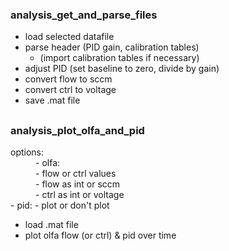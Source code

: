 

### analysis_get_and_parse_files

- load selected datafile
- parse header (PID gain, calibration tables)
	- (import calibration tables if necessary)
- adjust PID (set baseline to zero, divide by gain)
- convert flow to sccm
- convert ctrl to voltage
- save .mat file



##
### analysis_plot_olfa_and_pid

<dl>
<dt>options:</dt>
<dd>- olfa:</dd>
	<dd>- flow or ctrl values</dd>
	<dd>- flow as int or sccm</dd>
	<dd>- ctrl as int or voltage</dd>
</dd>
- pid:
	- plot or don't plot

</dl>

- load .mat file
- plot olfa flow (or ctrl) & pid over time